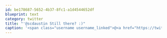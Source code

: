 ```yaml
---
id: be178687-5652-4b37-8fc1-a1d4544652df
blueprint: text
category: twitter
title: "'@scdaustin Still there? :)"
caption: '<span class="username username_linked">@<a href="https://twitter.com/scdaustin" title="Shane Austin">scdaustin</a></span> Still there? :)'
---
```

